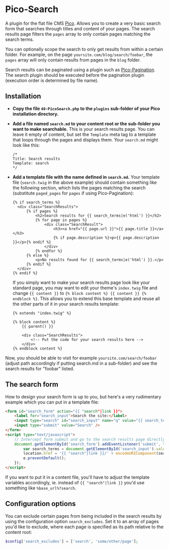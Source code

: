 # Pico-Search

A plugin for the flat file CMS [Pico](https://github.com/picocms/Pico). Allows you to create a very basic search form
that searches through titles and content of your pages. The search results page filters the `pages` array to only
contain pages matching the search terms.

You can optionally scope the search to only get results from within a certain folder. For example, on the page
`yoursite.com/blog/search/foobar`, the `pages` array will only contain results from pages in the `blog` folder.

Search results can be paginated using a plugin such as [Pico-Pagination](https://github.com/rewdy/Pico-Pagination).
The search plugin should be executed before the pagination plugin (execution order is determined by file name).

## Installation

- **Copy the file `40-PicoSearch.php` to the `plugins` sub-folder of your Pico installation directory.**
- **Add a file named `search.md` to your content root or the sub-folder you want to make searchable.**
  This is your search results page. You can leave it empty of content, but set the `Template` meta tag to a template
  that loops through the pages and displays them. Your `search.md` might look like this:

  ```
  /*
  Title: Search results
  Template: search
  */
  ```

- **Add a template file with the name defined in `search.md`.**
  Your template file (`search.twig` in the above example) should contain something like the following section, which
  lists the pages matching the search (substitute `paged_pages` for `pages` if using Pico-Pagination):

  ```twig
  {% if search_terms %}
    <div class="SearchResults">
        {% if pages %}
            <h2>Search results for {{ search_terms|e('html') }}</h2>
            {% for page in pages %}
                <div class="SearchResult">
                    <h3><a href="{{ page.url }}">{{ page.title }}</a></h3>
                    {% if page.description %}<p>{{ page.description }}</p>{% endif %}
                </div>
            {% endfor %}
        {% else %}
            <p>No results found for {{ search_terms|e('html') }}.</p>
        {% endif %}
    </div>
  {% endif %}
  ```

  If you simply want to make your search results page look like your standard page, you may want to edit your theme's `index.twig` file and change `{{ content }}` to `{% block content %} {{ content }} {% endblock %}`. This allows you to extend this base template and reuse all the other parts of it in your search results template:

  ```twig
  {% extends "index.twig" %}

  {% block content %}
      {{ parent() }}

      <div class="SearchResults">
          <!-- Put the code for your search results here -->
      </div>
  {% endblock content %}
  ```

Now, you should be able to visit for example `yoursite.com/search/foobar` (adjust path accordingly if putting search.md
in a sub-folder) and see the search results for "foobar" listed.

## The search form

How to design your search form is up to you, but here's a very rudimentary example which you can put in a
template file:

```html
<form id="search_form" action="{{ "search"|link }}">
    <label for="search_input">Search the site:</label>
    <input type="search" id="search_input" name="q" value="{{ search_terms|e('html_attr') }}" />
    <input type="submit" value="Search" />
</form>
<script type="text/javascript">
    // Intercept form submit and go to the search results page directly, avoiding a redirect
    document.getElementById('search_form').addEventListener('submit', function (e) {
        var search_terms = document.getElementById('search_input').value;
        location.href = '{{ "search"|link }}/' + encodeURIComponent(search_terms);
        e.preventDefault();
    });
</script>
```

If you want to put it in a content file, you'll have to adjust the template variables accordingly, ie. instead of `{{ "search"|link }}` you'd use something like `%base_url%?search`.

## Configuration options

You can exclude certain pages from being included in the search results by using the configuration option `search_excludes`.
Set it to an array of pages you'd like to exclude, where each page is specified as its path relative to the content root:

```php
$config['search_excludes'] = ['search', 'some/other/page'];
```
